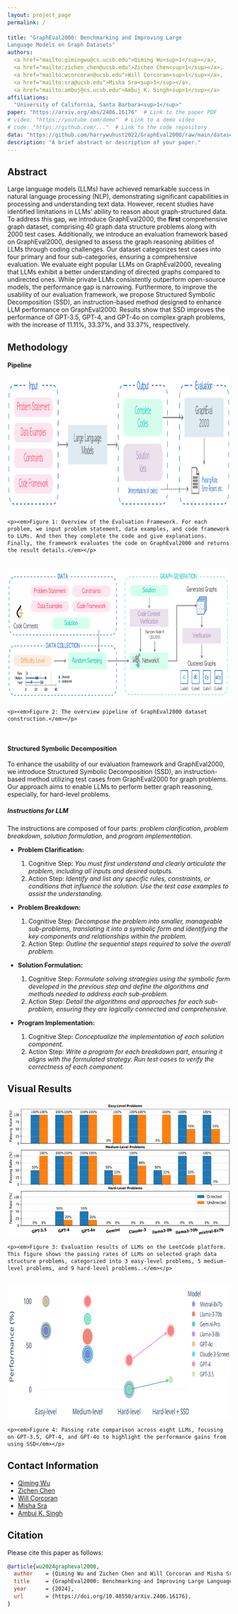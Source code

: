 ```yaml
---
layout: project_page
permalink: /

title: "GraphEval2000: Benchmarking and Improving Large
Language Models on Graph Datasets"
authors: 
  <a href="mailto:qimingwu@cs.ucsb.edu">Qiming Wu<sup>1</sup></a>, 
  <a href="mailto:zichen_chen@ucsb.edu">Zichen Chen<sup>1</sup></a>, 
  <a href="mailto:wcorcoran@ucsb.edu">Will Corcoran<sup>1</sup></a>,
  <a href="mailto:sra@ucsb.edu">Misha Sra<sup>1</sup></a>,
  <a href="mailto:ambuj@cs.ucsb.edu">Ambuj K. Singh<sup>1</sup></a>
affiliations: 
  "University of California, Santa Barbara<sup>1</sup>"
paper: "https://arxiv.org/abs/2406.16176"  # Link to the paper PDF
# video: "https://youtube.com/demo"  # Link to a demo video
# code: "https://github.com/..."  # Link to the code repository
data: "https://github.com/harrywuhust2022/GraphEval2000/raw/main/dataset.zip"  # Link to dataset (if applicable)
description: "A brief abstract or description of your paper."
---
```

## Abstract
Large language models (LLMs) have achieved remarkable success in natural language processing (NLP), demonstrating significant capabilities in processing and understanding text data. However, recent studies have identified limitations in LLMs’ ability to reason about graph-structured data. To address this gap, we introduce GraphEval2000, the **first** comprehensive graph dataset, comprising 40 graph data structure problems along with 2000 test cases. Additionally, we introduce an evaluation framework based on GraphEval2000, designed to assess the graph reasoning abilities of LLMs through coding challenges. Our dataset categorizes test cases into four primary and four sub-categories, ensuring a comprehensive evaluation. We evaluate eight popular LLMs on GraphEval2000, revealing that LLMs exhibit a better understanding of directed graphs compared to undirected ones. While private LLMs consistently outperform open-source models, the performance gap is narrowing. Furthermore, to improve the usability of our evaluation framework, we propose Structured Symbolic Decomposition (SSD), an instruction-based method designed to enhance LLM performance on GraphEval2000. Results show that SSD improves the performance of GPT-3.5, GPT-4, and GPT-4o on complex graph problems, with the increase of 11.11%, 33.37%, and 33.37%, respectively.


<!-- ## Key Contributions
Clearly highlight **what makes your research innovative** and **why it matters**.  -->

## Methodology
#### Pipeline
<div style="text-align: left;">
    <img src="static/image/pipeline.png" alt="Pipeline" width="600" height="300">

    <p><em>Figure 1: Overview of the Evaluation Framework. For each problem, we input problem statement, data examples, and code framework to LLMs. And then they complete the code and give explanations. Finally, the framework evaluates the code on GraphEval2000 and returns the result details.</em></p>
</div>
<br>
<div style="text-align: left;">
    <img src="static/image/data_collection.png" alt="Data Collection" width="600" height="300">

    <p><em>Figure 2: The overview pipeline of GraphEval2000 dataset construction.</em></p>
</div>
<br>

#### Structured Symbolic Decomposition
To enhance the usability of our evaluation framework and GraphEval2000, we introduce Structured Symbolic Decomposition (SSD), an instruction-based method utilizing test cases from GraphEval2000 for graph problems. Our approach aims to enable LLMs to perform better graph reasoning, especially, for hard-level problems.

##### Instructions for LLM

The instructions are composed of four parts: *problem clarification*, *problem breakdown*, *solution formulation*, and *program implementation*.

- **Problem Clarification:**
    1. Cognitive Step: *You must first understand and clearly articulate the problem, including all inputs and desired outputs.*
    2. Action Step: *Identify and list any specific rules, constraints, or conditions that influence the solution. Use the test case examples to assist the understanding.*
  
- **Problem Breakdown:**
    1. Cognitive Step: *Decompose the problem into smaller, manageable sub-problems, translating it into a symbolic form and identifying the key components and relationships within the problem.*
    2. Action Step: *Outline the sequential steps required to solve the overall problem.*
  
- **Solution Formulation:**
    1. Cognitive Step: *Formulate solving strategies using the symbolic form developed in the previous step and define the algorithms and methods needed to address each sub-problem.*
    2. Action Step: *Detail the algorithms and approaches for each sub-problem, ensuring they are logically connected and comprehensive.*

- **Program Implementation:**
    1. Cognitive Step: *Conceptualize the implementation of each solution component.*
    2. Action Step: *Write a program for each breakdown part, ensuring it aligns with the formulated strategy. Run test cases to verify the correctness of each component.*


## Visual Results
<div style="text-align: left;">
    <img src="static/image/online_leetcode_test.png" alt="Online Leetcode Test" width="600" height="300">

    <p><em>Figure 3: Evaluation results of LLMs on the LeetCode platform. This figure shows the passing rates of LLMs on selected graph data structure problems, categorized into 3 easy-level problems, 5 medium-level problems, and 9 hard-level problems..</em></p>
</div>
<br>
<div style="text-align: left;">
    <img src="static/image/ssd_results.png" alt="SSD Results" width="600" height="300">

    <p><em>Figure 4: Passing rate comparison across eight LLMs, focusing on GPT-3.5, GPT-4, and GPT-4o to highlight the performance gains from using SSD</em></p>
</div>

## Contact Information
- [Qiming Wu](mailto:qimingwu@cs.ucsb.edu)
- [Zichen Chen](mailto:zichen_chen@ucsb.edu)
- [Will Corcoran](mailto:wcorcoran@ucsb.edu)
- [Misha Sra](mailto:sra@ucsb.edu)
- [Ambuj K. Singh](mailto:ambuj@cs.ucsb.edu)


## Citation
Please cite this paper as follows:

```bibtex
@article{wu2024grapheval2000,
  author    = {Qiming Wu and Zichen Chen and Will Corcoran and Misha Sra and Ambuj K. Singh},
  title     = {GraphEval2000: Benchmarking and Improving Large Language Models on Graph Datasets},
  year      = {2024},
  url       = {https://doi.org/10.48550/arXiv.2406.16176},
}
```
